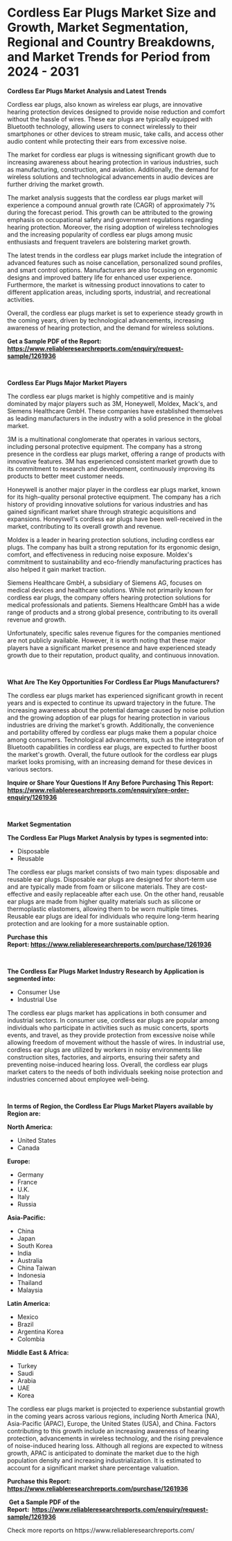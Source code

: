 <p><h1>Cordless Ear Plugs Market Size and Growth, Market Segmentation, Regional and Country Breakdowns, and Market Trends for Period from 2024 -  2031</h1></p><p><strong>Cordless Ear Plugs Market Analysis and Latest Trends</strong></p>
<p><p>Cordless ear plugs, also known as wireless ear plugs, are innovative hearing protection devices designed to provide noise reduction and comfort without the hassle of wires. These ear plugs are typically equipped with Bluetooth technology, allowing users to connect wirelessly to their smartphones or other devices to stream music, take calls, and access other audio content while protecting their ears from excessive noise.</p><p>The market for cordless ear plugs is witnessing significant growth due to increasing awareness about hearing protection in various industries, such as manufacturing, construction, and aviation. Additionally, the demand for wireless solutions and technological advancements in audio devices are further driving the market growth.</p><p>The market analysis suggests that the cordless ear plugs market will experience a compound annual growth rate (CAGR) of approximately 7% during the forecast period. This growth can be attributed to the growing emphasis on occupational safety and government regulations regarding hearing protection. Moreover, the rising adoption of wireless technologies and the increasing popularity of cordless ear plugs among music enthusiasts and frequent travelers are bolstering market growth.</p><p>The latest trends in the cordless ear plugs market include the integration of advanced features such as noise cancellation, personalized sound profiles, and smart control options. Manufacturers are also focusing on ergonomic designs and improved battery life for enhanced user experience. Furthermore, the market is witnessing product innovations to cater to different application areas, including sports, industrial, and recreational activities.</p><p>Overall, the cordless ear plugs market is set to experience steady growth in the coming years, driven by technological advancements, increasing awareness of hearing protection, and the demand for wireless solutions.</p></p>
<p><strong>Get a Sample PDF of the Report:&nbsp; <a href="https://www.reliableresearchreports.com/enquiry/request-sample/1261936">https://www.reliableresearchreports.com/enquiry/request-sample/1261936</a></strong></p>
<p>&nbsp;</p>
<p><strong>Cordless Ear Plugs Major Market Players</strong></p>
<p><p>The cordless ear plugs market is highly competitive and is mainly dominated by major players such as 3M, Honeywell, Moldex, Mack's, and Siemens Healthcare GmbH. These companies have established themselves as leading manufacturers in the industry with a solid presence in the global market.</p><p>3M is a multinational conglomerate that operates in various sectors, including personal protective equipment. The company has a strong presence in the cordless ear plugs market, offering a range of products with innovative features. 3M has experienced consistent market growth due to its commitment to research and development, continuously improving its products to better meet customer needs.</p><p>Honeywell is another major player in the cordless ear plugs market, known for its high-quality personal protective equipment. The company has a rich history of providing innovative solutions for various industries and has gained significant market share through strategic acquisitions and expansions. Honeywell's cordless ear plugs have been well-received in the market, contributing to its overall growth and revenue.</p><p>Moldex is a leader in hearing protection solutions, including cordless ear plugs. The company has built a strong reputation for its ergonomic design, comfort, and effectiveness in reducing noise exposure. Moldex's commitment to sustainability and eco-friendly manufacturing practices has also helped it gain market traction.</p><p>Siemens Healthcare GmbH, a subsidiary of Siemens AG, focuses on medical devices and healthcare solutions. While not primarily known for cordless ear plugs, the company offers hearing protection solutions for medical professionals and patients. Siemens Healthcare GmbH has a wide range of products and a strong global presence, contributing to its overall revenue and growth.</p><p>Unfortunately, specific sales revenue figures for the companies mentioned are not publicly available. However, it is worth noting that these major players have a significant market presence and have experienced steady growth due to their reputation, product quality, and continuous innovation.</p></p>
<p>&nbsp;</p>
<p><strong>What Are The Key Opportunities For Cordless Ear Plugs Manufacturers?</strong></p>
<p><p>The cordless ear plugs market has experienced significant growth in recent years and is expected to continue its upward trajectory in the future. The increasing awareness about the potential damage caused by noise pollution and the growing adoption of ear plugs for hearing protection in various industries are driving the market's growth. Additionally, the convenience and portability offered by cordless ear plugs make them a popular choice among consumers. Technological advancements, such as the integration of Bluetooth capabilities in cordless ear plugs, are expected to further boost the market's growth. Overall, the future outlook for the cordless ear plugs market looks promising, with an increasing demand for these devices in various sectors.</p></p>
<p><strong>Inquire or Share Your Questions If Any Before Purchasing This Report: <a href="https://www.reliableresearchreports.com/enquiry/pre-order-enquiry/1261936">https://www.reliableresearchreports.com/enquiry/pre-order-enquiry/1261936</a></strong></p>
<p>&nbsp;</p>
<p><strong>Market Segmentation</strong></p>
<p><strong>The Cordless Ear Plugs Market Analysis by types is segmented into:</strong></p>
<p><ul><li>Disposable</li><li>Reusable</li></ul></p>
<p><p>The cordless ear plugs market consists of two main types: disposable and reusable ear plugs. Disposable ear plugs are designed for short-term use and are typically made from foam or silicone materials. They are cost-effective and easily replaceable after each use. On the other hand, reusable ear plugs are made from higher quality materials such as silicone or thermoplastic elastomers, allowing them to be worn multiple times. Reusable ear plugs are ideal for individuals who require long-term hearing protection and are looking for a more sustainable option.</p></p>
<p><strong>Purchase this Report:&nbsp;<a href="https://www.reliableresearchreports.com/purchase/1261936">https://www.reliableresearchreports.com/purchase/1261936</a></strong></p>
<p>&nbsp;</p>
<p><strong>The Cordless Ear Plugs Market Industry Research by Application is segmented into:</strong></p>
<p><ul><li>Consumer Use</li><li>Industrial Use</li></ul></p>
<p><p>The cordless ear plugs market has applications in both consumer and industrial sectors. In consumer use, cordless ear plugs are popular among individuals who participate in activities such as music concerts, sports events, and travel, as they provide protection from excessive noise while allowing freedom of movement without the hassle of wires. In industrial use, cordless ear plugs are utilized by workers in noisy environments like construction sites, factories, and airports, ensuring their safety and preventing noise-induced hearing loss. Overall, the cordless ear plugs market caters to the needs of both individuals seeking noise protection and industries concerned about employee well-being.</p></p>
<p>&nbsp;</p>
<p><strong>In terms of Region, the Cordless Ear Plugs Market Players available by Region are:</strong></p>
<p>
    <p> <strong> North America: </strong>
        <ul>
            <li>United States</li>
            <li>Canada</li>
        </ul>
        </p> 
    <p> <strong> Europe: </strong>
        <ul>
            <li>Germany</li>
            <li>France</li>
            <li>U.K.</li>
            <li>Italy</li>
            <li>Russia</li>
        </ul>
        </p> 
    <p> <strong> Asia-Pacific: </strong>
        <ul>
            <li>China</li>
            <li>Japan</li>
            <li>South Korea</li>
            <li>India</li>
            <li>Australia</li>
            <li>China Taiwan</li>
            <li>Indonesia</li>
            <li>Thailand</li>
            <li>Malaysia</li>
        </ul>
        </p> 
    <p> <strong> Latin America: </strong>
        <ul>
            <li>Mexico</li>
            <li>Brazil</li>
            <li>Argentina Korea</li>
            <li>Colombia</li>
        </ul>
        </p> 
    <p> <strong> Middle East & Africa: </strong>
        <ul>
            <li>Turkey</li>
            <li>Saudi</li>
            <li>Arabia</li>
            <li>UAE</li>
            <li>Korea</li>
        </ul>
    </p>
    </p>
<p><p>The cordless ear plugs market is projected to experience substantial growth in the coming years across various regions, including North America (NA), Asia-Pacific (APAC), Europe, the United States (USA), and China. Factors contributing to this growth include an increasing awareness of hearing protection, advancements in wireless technology, and the rising prevalence of noise-induced hearing loss. Although all regions are expected to witness growth, APAC is anticipated to dominate the market due to the high population density and increasing industrialization. It is estimated to account for a significant market share percentage valuation.</p></p>
<p><strong>Purchase this Report: <a href="https://www.reliableresearchreports.com/purchase/1261936">https://www.reliableresearchreports.com/purchase/1261936</a></strong></p>
<p>&nbsp;<strong>Get a Sample PDF of the Report:&nbsp;&nbsp;<a href="https://www.reliableresearchreports.com/enquiry/request-sample/1261936">https://www.reliableresearchreports.com/enquiry/request-sample/1261936</a></strong></p>
<p><strong></strong></p>
<p>Check more reports on https://www.reliableresearchreports.com/</p>